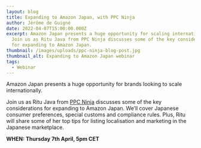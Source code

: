 ```yaml
---
layout: blog
title: Expanding to Amazon Japan, with PPC Ninja
author: Jérôme de Guigné
date: 2022-04-07T15:00:00.000Z
excerpt: Amazon Japan presents a huge opportunity for scaling internationally.
  Join us as Ritu Java from PPC Ninja discusses some of the key considerations
  for expanding to Amazon Japan.
thumbnail: /images/uploads/ppc-ninja-blog-post.jpg
thumbnail_alt: Expanding to Amazon Japan webinar
tags:
  - Webinar
---
```

<!--StartFragment-->

Amazon Japan presents a huge opportunity for brands looking to scale internationally. 

Join us as Ritu Java from [PPC Ninja](https://www.ppcninja.com/) discusses some of the key considerations for expanding to Amazon Japan. We’ll cover Japanese consumer preferences, special customs and compliance rules. Plus, Ritu will share some of her top tips for listing localisation and marketing in the Japanese marketplace.

**WHEN: Thursday 7th April, 5pm CET**

<!--EndFragment-->